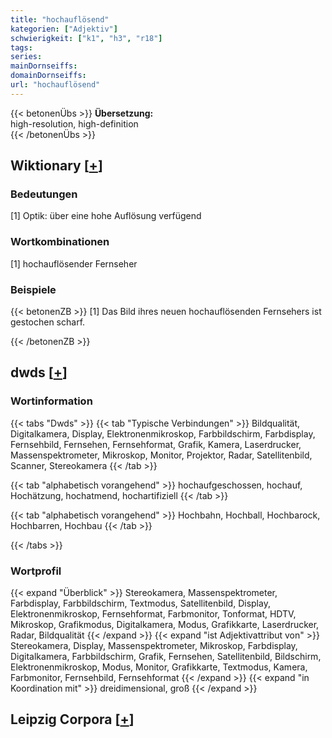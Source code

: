 ```yaml
---
title: "hochauflösend"
kategorien: ["Adjektiv"]
schwierigkeit: ["k1", "h3", "r18"]
tags:
series:
mainDornseiffs:
domainDornseiffs:
url: "hochauflösend"
---
```


{{< betonenÜbs >}}
**Übersetzung:**  
high-resolution, high-definition  
{{< /betonenÜbs >}}

## Wiktionary [[+](https://de.wiktionary.org/wiki/hochauflösend)]

### Bedeutungen
[1] Optik: über eine hohe Auflösung verfügend  

### Wortkombinationen
[1] hochauflösender Fernseher  

### Beispiele
{{< betonenZB >}}
[1] Das Bild ihres neuen hochauflösenden Fernsehers ist gestochen scharf.  

{{< /betonenZB >}}


## dwds [[+](https://www.dwds.de/wb/hochauflösend)]

### Wortinformation
{{< tabs "Dwds" >}}
{{< tab "Typische Verbindungen" >}}
Bildqualität, Digitalkamera, Display, Elektronenmikroskop, Farbbildschirm, Farbdisplay, Fernsehbild, Fernsehen, Fernsehformat, Grafik, Kamera, Laserdrucker, Massenspektrometer, Mikroskop, Monitor, Projektor, Radar, Satellitenbild, Scanner, Stereokamera
{{< /tab >}}

{{< tab "alphabetisch vorangehend" >}}
hochaufgeschossen, hochauf, Hochätzung, hochatmend, hochartifiziell
{{< /tab >}}

{{< tab "alphabetisch vorangehend" >}}
Hochbahn, Hochball, Hochbarock, Hochbarren, Hochbau
{{< /tab >}}

{{< /tabs >}}

### Wortprofil
{{< expand "Überblick" >}} Stereokamera, Massenspektrometer, Farbdisplay, Farbbildschirm, Textmodus, Satellitenbild, Display, Elektronenmikroskop, Fernsehformat, Farbmonitor, Tonformat, HDTV, Mikroskop, Grafikmodus, Digitalkamera, Modus, Grafikkarte, Laserdrucker, Radar, Bildqualität {{< /expand >}}
{{< expand "ist Adjektivattribut von" >}} Stereokamera, Display, Massenspektrometer, Mikroskop, Farbdisplay, Digitalkamera, Farbbildschirm, Grafik, Fernsehen, Satellitenbild, Bildschirm, Elektronenmikroskop, Modus, Monitor, Grafikkarte, Textmodus, Kamera, Farbmonitor, Fernsehbild, Fernsehformat {{< /expand >}}
{{< expand "in Koordination mit" >}} dreidimensional, groß {{< /expand >}}

## Leipzig Corpora [[+](https://corpora.uni-leipzig.de/en/res?word=hochauflösend&corpusId=deu_newscrawl-public_2018)]


